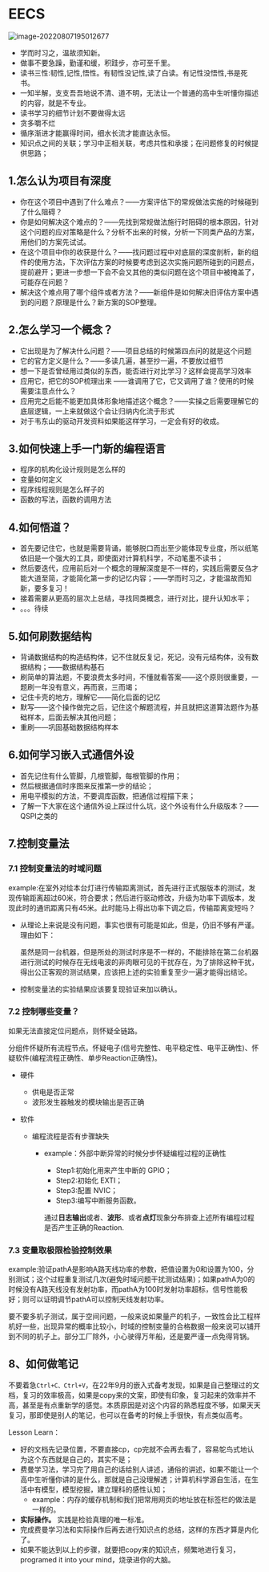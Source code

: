 # EECS

 ![image-20220807195012677](https://pic-1304959529.cos.ap-guangzhou.myqcloud.com/DB/image-20220807195012677.png)

- 学而时习之，温故须知新。
- 做事不要急躁，勤谨和缓，积跬步，亦可至千里。
- 读书三性:韧性,记性,悟性。有韧性没记性,读了白读。有记性没悟性,书是死书。
- 一知半解，支支吾吾地说不清、道不明，无法让一个普通的高中生听懂你描述的内容，就是不专业。
- 读书学习的细节计划不要做得太远
- 贪多嚼不烂
- 循序渐进才能赢得时间，细水长流才能直达永恒。
- 知识点之间的关联；学习中正相关联，考虑共性和承接；在问题修复的时候提供思路；



## 1.怎么认为项目有深度

- 你在这个项目中遇到了什么难点？——方案评估下的常规做法实施的时候碰到了什么阻碍？
- 你是如何解决这个难点的？——先找到常规做法施行时阻碍的根本原因，针对这个问题的应对策略是什么？分析不出来的时候，分析一下同类产品的方案，用他们的方案先试试。
- 在这个项目中你的收获是什么？——找问题过程中对底层的深度剖析，新的组件的使用方法，下次评估方案的时候要考虑到这次实施问题所碰到的问题点，提前避开；更进一步想一下会不会又其他的类似问题在这个项目中被掩盖了，可能存在问题？
- 解决这个难点用了哪个组件或者方法？——新组件是如何解决旧评估方案中遇到的问题？原理是什么？新方案的SOP整理。



## 2.怎么学习一个概念？

- 它出现是为了解决什么问题？——项目总结的时候第四点问的就是这个问题
- 它的官方定义是什么？——多读几遍，甚至抄一遍，不要放过细节
- 想一下是否曾经用过类似的东西，能否进行对比学习？这样会提高学习效率
- 应用它，把它的SOP梳理出来 ——谁调用了它，它又调用了谁？使用的时候需要注意点什么？
- 应用完之后能不能更加具体形象地描述这个概念？——实操之后需要理解它的底层逻辑，一上来就做这个会让归纳内化流于形式
- 对于韦东山的驱动开发资料如果能这样学习，一定会有好的收成。



## 3.如何快速上手一门新的编程语言

- 程序的机构化设计规则是怎么样的
- 变量如何定义
- 程序线程规则是怎么样子的
- 函数的写法，函数的调用方法



## 4.如何悟道？

- 首先要记住它，也就是需要背诵，能够脱口而出至少能体现专业度，所以纸笔依旧是一个强大的工具，即使面对计算机科学，不动笔墨不读书；
- 然后要迭代，应用前后对一个概念的理解深度是不一样的，实践后需要反刍才能大道至简，才能简化第一步的记忆内容；——学而时习之，才能温故而知新，要多复习！
- 接着需要从更高的层次上总结，寻找同类概念，进行对比，提升认知水平；
- 。。。待续





## 5.如何刷数据结构

- 背诵数据结构的构造结构体，记不住就反复记，死记，没有元结构体，没有数据结构；——数据结构基石
- 刷简单的算法题，不要浪费太多时间，不懂就看答案——这个原则很重要，一题刷一年没有意义，再而衰，三而竭；
- 记住卡壳的地方，理解它——简化后面的记忆
- 默写——这个操作做完之后，记住这个解题流程，并且就把这道算法题作为基础样本，后面去解决其他问题；
- 重刷——巩固基础数据结构样本



## 6.如何学习嵌入式通信外设

- 首先记住有什么管脚，几根管脚，每根管脚的作用；
- 然后根据通信时序图来反推第一步的结论；
- 用电平模拟的方法，不要调库函数，把通信过程描下来；
- 了解一下大家在这个通信外设上踩过什么坑，这个外设有什么升级版本？——QSPI之类的



## 7.控制变量法

### 7.1 控制变量法的时域问题

example:在室外对绘本台灯进行传输距离测试，首先进行正式服版本的测试，发现传输距离超过60米，符合要求；然后进行驱动修改，升级为功率下调版本，发现此时的通讯距离只有45米。此时能马上得出功率下调之后，传输距离变短吗？

- 从理论上来说是没有问题，事实也很有可能是如此，但是，仍旧不够有严谨。理由如下：

  虽然是同一台机器，但是所处的测试时序是不一样的，不能排除在第二台机器进行测试的时候存在无线电波的非肉眼可见的干扰存在，为了排除这种干扰，得出公正客观的测试结果，应该把上述的实验重复至少一遍才能得出结论。

- 控制变量法的实验结果应该要复现验证来加以确认。

### 7.2 控制哪些变量？

如果无法直接定位问题点，则怀疑全链路。

分组件怀疑所有流程节点。怀疑电子(信号完整性、电平稳定性、电平正确性)、怀疑软件(编程流程正确性、单步Reaction正确性)。

- 硬件

  - 供电是否正常
  - 波形发生器触发的模块输出是否正确

- 软件

  - 编程流程是否有步骤缺失

    - example：外部中断异常的时候分步怀疑编程过程的正确性

      - Step1:初始化用来产生中断的 GPIO；  
      - Step2:初始化 EXTI；  
      - Step3:配置 NVIC；  
      - Step3:编写中断服务函数。

      通过**日志输出**或者、**波形**、或者**点灯**现象分布排查上述所有编程过程是否产生正确的Reaction.

### 7.3 变量取极限检验控制效果

example:验证pathA是影响A路天线功率的参数，把值设置为0和设置为100，分别测试；这个过程重复测试几次(避免时域问题干扰测试结果)；如果pathA为0的时候没有A路天线没有发射功率，而pathA为100时发射功率超标，信号性能极好；则可以证明调节pathA可以控制天线发射功率。

要不要多机子测试，属于空间问题，一般来说如果量产的机子，一致性会比工程样机好一些，出现异常的概率比较小，时域的控制变量的合格数据一般来说可以铺开到不同的机子上。部分工厂除外，小心驶得万年船，还是要严谨一点免得背锅。



## 8、如何做笔记

不要着急`Ctrl+C、Ctrl+V`，在22年9月的嵌入式备考发现，如果是自己整理过的文档，复习的效率极高，如果是copy来的文案，即使有印象，复习起来的效率并不高，甚至是有点重新学的感觉。本质原因是对这个内容的熟悉程度不够，如果天天复习，那即使是别人的笔记，也可以在备考的时候上手很快，有点类似高考。

Lesson Learn：

- 好的文档先记录位置，不要直接cp，cp完就不会再去看了，容易鸵鸟式地认为这个东西就是自己的，其实不是；
- 费曼学习法，学习完了用自己的话给别人讲述，通俗的讲述，如果不能让一个高中生听懂你讲的是什么，那就是自己没理解透；计算机科学源自生活，在生活中有模型，模型挖掘，建立理科的感性认知；
  - example：内存的缓存机制和我们把常用网页的地址放在标签栏的做法是一样的。
- **实际操作。** 实践是检验真理的唯一标准。
- 完成费曼学习法和实际操作后再去进行知识点的总结，这样的东西才算是内化了。
- 如果不能达到以上的步骤，就要把copy来的知识点，频繁地进行复习，programed it into your mind，烧录进你的大脑。
